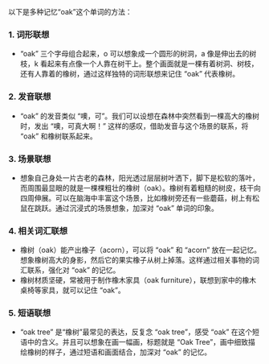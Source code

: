 以下是多种记忆“oak”这个单词的方法：

### 1. 词形联想
 - “oak” 三个字母组合起来，o 可以想象成一个圆形的树洞，a 像是伸出去的树枝，k 看起来有点像一个人靠在树干上。整个画面就是一棵有着树洞、树枝，还有人靠着的橡树，通过这样独特的词形联想来记住 “oak” 代表橡树。

### 2. 发音联想
 - “oak” 的发音类似 “噢，可”。我们可以设想在森林中突然看到一棵高大的橡树时，发出 “噢，可真大啊！” 这样的感叹，借助发音与这个场景的联系，将 “oak” 和橡树联系起来。

### 3. 场景联想
 - 想象自己身处一片古老的森林，阳光透过层层树叶洒下，脚下是松软的落叶，而周围最显眼的就是一棵棵粗壮的橡树（oak）。橡树有着粗糙的树皮，枝干向四周伸展。可以在脑海中丰富这个场景，比如橡树旁还有一些蘑菇，树上有松鼠在跳跃。通过沉浸式的场景想象，加深对 “oak” 单词的印象。

### 4. 相关词汇联想
 - 橡树（oak）能产出橡子（acorn），可以将 “oak” 和 “acorn” 放在一起记忆。想象橡树高大的身影，然后它的果实橡子从树上掉落。这样通过相关事物的词汇联系，强化对 “oak” 的记忆。
 - 橡树材质坚硬，常被用于制作橡木家具（oak furniture），联想到家中的橡木桌椅等家具，就可以记住 “oak”。

### 5. 短语联想
 - “oak tree” 是“橡树”最常见的表达，反复念 “oak tree”，感受 “oak” 在这个短语中的含义。并且可以想象在画一幅画，标题就是 “Oak Tree”，画中细致描绘橡树的样子，通过短语和画面结合，加深对 “oak” 的记忆。 